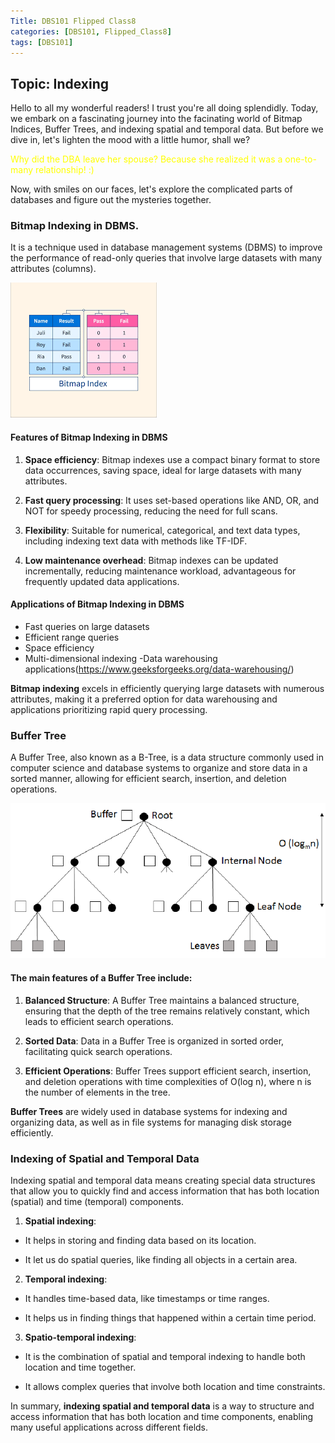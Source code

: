 ```yaml
---
Title: DBS101 Flipped Class8
categories: [DBS101, Flipped_Class8]
tags: [DBS101]
---
```

## Topic: Indexing

Hello to all my wonderful readers! I trust you're all doing splendidly. Today, we embark on a fascinating journey into the facinating world of Bitmap Indices, Buffer Trees, and indexing spatial and temporal data. But before we dive in, let's lighten the mood with a little humor, shall we?

<span style="color:yellow">Why did the DBA leave her spouse? Because she realized it was a one-to-many relationship! :)</span>

Now, with smiles on our faces, let's explore the complicated parts of databases and figure out the mysteries together.

### Bitmap Indexing in DBMS.

It is a technique used in database management systems (DBMS) to improve the performance of read-only queries that involve large datasets with many attributes (columns).

![alt text](../Images_for_DBS101/bit.png)

#### Features of Bitmap Indexing in DBMS

1. **Space efficiency**: Bitmap indexes use a compact binary format to store data occurrences, saving space, ideal for large datasets with many attributes.

2. **Fast query processing**: It uses set-based operations like AND, OR, and NOT for speedy processing, reducing the need for full scans.

3. **Flexibility**: Suitable for numerical, categorical, and text data types, including indexing text data with methods like TF-IDF.

4. **Low maintenance overhead**: Bitmap indexes can be updated incrementally, reducing maintenance workload, advantageous for frequently updated data applications.

#### Applications of Bitmap Indexing in DBMS
- Fast queries on large datasets
- Efficient range queries
- Space efficiency
- Multi-dimensional indexing
-Data warehousing applications(https://www.geeksforgeeks.org/data-warehousing/)

**Bitmap indexing** excels in efficiently querying large datasets with numerous attributes, making it a preferred option for data warehousing and applications prioritizing rapid query processing.


### Buffer Tree

A Buffer Tree, also known as a B-Tree, is a data structure commonly used in computer science and database systems to organize and store data in a sorted manner, allowing for efficient search, insertion, and deletion operations.

![alt text](../Images_for_DBS101/buffer.png)

#### The main features of a Buffer Tree include:

1. **Balanced Structure**: A Buffer Tree maintains a balanced structure, ensuring that the depth of the tree remains relatively constant, which leads to efficient search operations.

2. **Sorted Data**: Data in a Buffer Tree is organized in sorted order, facilitating quick search operations.

3. **Efficient Operations**: Buffer Trees support efficient search, insertion, and deletion operations with time complexities of O(log n), where n is the number of elements in the tree.

**Buffer Trees** are widely used in database systems for indexing and organizing data, as well as in file systems for managing disk storage efficiently.

### Indexing of Spatial and Temporal Data

Indexing spatial and temporal data means creating special data structures that allow you to quickly find and access information that has both location (spatial) and time (temporal) components.

1. **Spatial indexing**:

- It helps in storing and finding data based on its location.

- It let us do spatial queries, like finding all objects in a certain area.

2. **Temporal indexing**:

- It handles time-based data, like timestamps or time ranges.

- It helps us in finding things that happened within a certain time period.

3. **Spatio-temporal indexing**:

- It is the combination of spatial and temporal indexing to handle both location and time together.

- It allows complex queries that involve both location and time constraints.

In summary, **indexing spatial and temporal data** is a way to structure and access information that has both location and time components, enabling many useful applications across different fields.